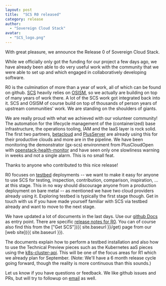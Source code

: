 ```yaml
---
layout: post
title:  "SCS R0 released"
category: release
author: 
  - "Sovereign Cloud Stack"
avatar:
  - "SCS_logo.png"
---
```



With great pleasure, we announce the Release 0 of Sovereign Cloud Stack.

While we officially only got the funding for our project a few days ago, we
have already been able to do very useful work with the community that we were
able to set up and which engaged in collaboratively developing software.

R0 is the culmination of more than a year of work, all of which can be found on
github. [SCS](https://github.com/SovereignCloudStack/) heavily relies on
[OSISM](https://github.com/OSISM/), so we actually are building on top of
many years of work there. A lot of the SCS work got integrated back into it.
SCS and OSISM of course build on top of thousands of person years
of upstream communities' work. We are standing on the shoulders of giants.

We are really proud with what we achieved with our volunteer community!  The
automation for the lifecycle management of the (containerized) base
infrastructure, the operations tooling, IAM and the IaaS layer is rock solid.
The first two partners, [betacloud](https://betacloud.de) and
[PlusServer](https://www.plusserver.com/en/products/pluscloud) are already
using this for their productive clouds and more are in the pipeline.
We have been monitoring the demonstrator (gx-scs) environment from PlusCloudOpen
with [openstack-health-monitor](https://github.com/SovereignCloudStack/openstack-health-monitor)
and have seen only one slowliness warning in weeks and not a single alarm.
This is no small feat.

Thanks to anyone who contributed to this nice release!

R0 focuses on [testbed](https://docs.osism.tech/testbed/) deployments -- we
want to make it easy for anyone to use SCS for testing, inspection,
contribution, comparison, inspiration, ... at this stage. This in no way should
discourage anyone from a production deployment on bare metal -- as mentioned we
have two cloud providers already using it. Exploring testbed is typically the
first stage though. Get in touch with us if you have made yourself familiar
with SCS via testbed already and want to move to the next stage.

We have updated a lot of documents in the last days. Use our
[github Docs](https://github.com/SovereignCloudStack/Docs/) as entry point.
There are specific
[release notes for R0](https://github.com/SovereignCloudStack/Docs/blob/main/Release-Notes/Release0.md).
You can of course also find this from the ["Get SCS"]({{ site.baseurl }}/get)
page from our [web site]({{ site.baseurl }}).

The documents explain how to perform a testbed installation and also how to use
the Technical Preview pieces such as the Kubernetes aaS pieces using the
[k8s-cluster-api](https://github.com/SovereignCloudStack/k8s-cluster-api-provider).
This will be one of the focus areas for R1 which we already
plan for September. (Note: We'll have a 6 month release cycle going forward,
though the reality is more continuous than this sounds.)

Let us know if you have questions or feedback. We like github issues and PRs,
but will try to followup on [email](mailto:project@scs.sovereignit.de) as well.
